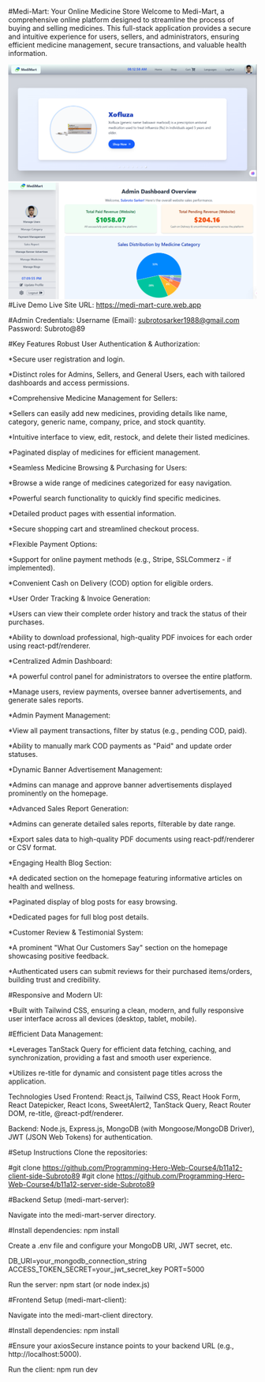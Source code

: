 #Medi-Mart: Your Online Medicine Store
Welcome to Medi-Mart, a comprehensive online platform designed to streamline the process of buying and selling medicines. This full-stack application provides a secure and intuitive experience for users, sellers, and administrators, ensuring efficient medicine management, secure transactions, and valuable health information.

![image alt](https://github.com/Subroto89/multi-vendor-medicine-management/blob/c95dfdfad3323eacc54096f03e9f5c9760c8a963/MediMartHome.png)
![image alt](https://github.com/Subroto89/multi-vendor-medicine-management/blob/06f20120c9bea0534db412089e9b05f0746fc6d1/mediMartDashboard.png)
#Live Demo
Live Site URL: https://medi-mart-cure.web.app 

#Admin Credentials:
Username (Email): subrotosarker1988@gmail.com
Password: Subroto@89

#Key Features
Robust User Authentication & Authorization:

*Secure user registration and login.

*Distinct roles for Admins, Sellers, and General Users, each with tailored dashboards and access permissions.

*Comprehensive Medicine Management for Sellers:

*Sellers can easily add new medicines, providing details like name, category, generic name, company, price, and stock quantity.

*Intuitive interface to view, edit, restock, and delete their listed medicines.

*Paginated display of medicines for efficient management.

*Seamless Medicine Browsing & Purchasing for Users:

*Browse a wide range of medicines categorized for easy navigation.

*Powerful search functionality to quickly find specific medicines.

*Detailed product pages with essential information.

*Secure shopping cart and streamlined checkout process.

*Flexible Payment Options:

*Support for online payment methods (e.g., Stripe, SSLCommerz - if implemented).

*Convenient Cash on Delivery (COD) option for eligible orders.

*User Order Tracking & Invoice Generation:

*Users can view their complete order history and track the status of their purchases.

*Ability to download professional, high-quality PDF invoices for each order using react-pdf/renderer.

*Centralized Admin Dashboard:

*A powerful control panel for administrators to oversee the entire platform.

*Manage users, review payments, oversee banner advertisements, and generate sales reports.

*Admin Payment Management:

*View all payment transactions, filter by status (e.g., pending COD, paid).

*Ability to manually mark COD payments as "Paid" and update order statuses.

*Dynamic Banner Advertisement Management:

*Admins can manage and approve banner advertisements displayed prominently on the homepage.

*Advanced Sales Report Generation:

*Admins can generate detailed sales reports, filterable by date range.

*Export sales data to high-quality PDF documents using react-pdf/renderer or CSV format.

*Engaging Health Blog Section:

*A dedicated section on the homepage featuring informative articles on health and wellness.

*Paginated display of blog posts for easy browsing.

*Dedicated pages for full blog post details.

*Customer Review & Testimonial System:

*A prominent "What Our Customers Say" section on the homepage showcasing positive feedback.

*Authenticated users can submit reviews for their purchased items/orders, building trust and credibility.

#Responsive and Modern UI:

*Built with Tailwind CSS, ensuring a clean, modern, and fully responsive user interface across all devices (desktop, tablet, mobile).

#Efficient Data Management:

*Leverages TanStack Query for efficient data fetching, caching, and synchronization, providing a fast and smooth user experience.

*Utilizes re-title for dynamic and consistent page titles across the application.

Technologies Used
Frontend: React.js, Tailwind CSS, React Hook Form, React Datepicker, React Icons, SweetAlert2, TanStack Query, React Router DOM, re-title, @react-pdf/renderer.

Backend: Node.js, Express.js, MongoDB (with Mongoose/MongoDB Driver), JWT (JSON Web Tokens) for authentication.

#Setup Instructions
Clone the repositories:

#git clone https://github.com/Programming-Hero-Web-Course4/b11a12-client-side-Subroto89
#git clone https://github.com/Programming-Hero-Web-Course4/b11a12-server-side-Subroto89

#Backend Setup (medi-mart-server):

Navigate into the medi-mart-server directory.

#Install dependencies: npm install

Create a .env file and configure your MongoDB URI, JWT secret, etc.

DB_URI=your_mongodb_connection_string
ACCESS_TOKEN_SECRET=your_jwt_secret_key
PORT=5000

Run the server: npm start (or node index.js)

#Frontend Setup (medi-mart-client):

Navigate into the medi-mart-client directory.

#Install dependencies: npm install

#Ensure your axiosSecure instance points to your backend URL (e.g., http://localhost:5000).

Run the client: npm run dev
